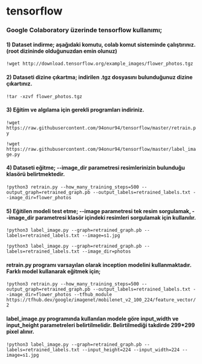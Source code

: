 # tensorflow
### Google Colaboratory üzerinde tensorflow kullanımı;

#### 1) Dataset indirme; aşağıdaki komutu, colab komut sisteminde çalıştırınız. (root dizininde olduğunuzdan emin olunuz)
``` !wget http://download.tensorflow.org/example_images/flower_photos.tgz ```

#### 2) Dataseti dizine çıkartma; indirilen .tgz dosyasını bulunduğunuz dizine çıkartınız.
``` !tar -xzvf flower_photos.tgz ```

#### 3) Eğitim ve algılama için gerekli programları indiriniz.
``` !wget https://raw.githubusercontent.com/94onur94/tensorflow/master/retrain.py ```

``` !wget https://raw.githubusercontent.com/94onur94/tensorflow/master/label_image.py ```
	
#### 4) Dataseti eğitme; --image_dir parametresi resimlerinizin bulunduğu klasörü belirtmektedir.
``` !python3 retrain.py --how_many_training_steps=500 --output_graph=retrained_graph.pb --output_labels=retrained_labels.txt --image_dir=flower_photos ```

#### 5) Eğitilen modeli test etme; --image parametresi tek resim sorgulamak, --image_dir parametresi klasör içindeki resimleri sorgulamak için kullanılır.
``` !python3 label_image.py --graph=retrained_graph.pb --labels=retrained_labels.txt --image=s1.jpg ```

``` !python3 label_image.py --graph=retrained_graph.pb --labels=retrained_labels.txt --image_dir=photos ```


#### retrain.py programı varsayılan olarak inception modelini kullanmaktadır. Farklı model kullanarak eğitmek için;
``` !python3 retrain.py --how_many_training_steps=500 --output_graph=retrained_graph.pb --output_labels=retrained_labels.txt --image_dir=flower_photos --tfhub_module https://tfhub.dev/google/imagenet/mobilenet_v2_100_224/feature_vector/2 ```

#### label_image.py programında kullanılan modele göre input_width ve input_height parametreleri belirtilmelidir. Belirtilmediği takdirde 299*299 pixel alınır.
``` !python3 label_image.py --graph=retrained_graph.pb --labels=retrained_labels.txt --input_height=224 --input_width=224 --image=s1.jpg ```
